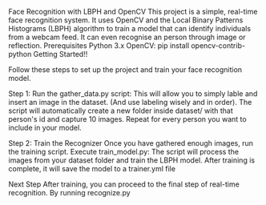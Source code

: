Face Recognition with LBPH and OpenCV
This project is a simple, real-time face recognition system. It uses OpenCV and the Local Binary Patterns Histograms (LBPH) algorithm to train a model that can identify individuals from a webcam feed. It can even recognise an person through image or reflection.
Prerequisites 
Python 3.x
OpenCV: pip install opencv-contrib-python
Getting Started!!

Follow these steps to set up the project and train your face recognition model.

Step 1:  Run the gather_data.py script:
This will allow you to simply lable and insert an image in the dataset.
(And use labeling wisely and in order).
The script will automatically create a new folder inside dataset/ with that person's id and capture 10 images.
Repeat for every person you want to include in your model.

Step 2: Train the Recognizer
Once you have gathered enough images, run the training script.
Execute train_model.py:
The script will process the images from your dataset folder and train the LBPH model.
After training is complete, it will save the model to a trainer.yml file 

Next Step
After training, you can proceed to the final step of real-time recognition. By running recognize.py
